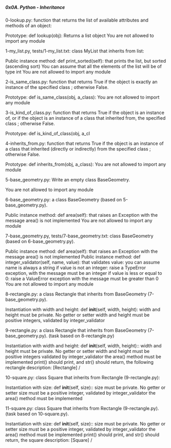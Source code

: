 ##### 0x0A. Python - Inheritance #####

0-lookup.py: function that returns the list of available attributes and methods
of an object:

Prototype: def lookup(obj):
Returns a list object
You are not allowed to import any module

1-my_list.py, tests/1-my_list.txt: class MyList that inherits from list:

Public instance method: def print_sorted(self): that prints the list, but sorted
(ascending sort)
You can assume that all the elements of the list will be of type int
You are not allowed to import any module

2-is_same_class.py: function that returns True if the object is exactly an
instance of the specified
class ; otherwise False.

Prototype: def is_same_class(obj, a_class):
You are not allowed to import any module

3-is_kind_of_class.py: function that returns True if the object is an instance of, or if the object is an instance of a class that inherited from, the specified class ; otherwise False.

Prototype: def is_kind_of_class(obj, a_cl

4-inherits_from.py: function that returns True if the object is an instance of a class that inherited (directly or indirectly) from the specified class ; otherwise False.

Prototype: def inherits_from(obj, a_class):
You are not allowed to import any module

5-base_geometry.py: Write an empty class BaseGeometry.

You are not allowed to import any module

6-base_geometry.py: a class BaseGeometry (based on 5-base_geometry.py).

Public instance method: def area(self): that raises an Exception with the message area() is not implemented
You are not allowed to import any module

7-base_geometry.py, tests/7-base_geometry.txt:  class BaseGeometry (based on 6-base_geometry.py).

Public instance method: def area(self): that raises an Exception with the message area() is not implemented
Public instance method: def integer_validator(self, name, value): that validates value:
you can assume name is always a string
if value is not an integer: raise a TypeError exception, with the message <name> must be an integer
if value is less or equal to 0: raise a ValueError exception with the message <name> must be greater than 0
You are not allowed to import any module

8-rectangle.py: a class Rectangle that inherits from BaseGeometry (7-base_geometry.py).

Instantiation with width and height: def __init__(self, width, height):
width and height must be private. No getter or setter
width and height must be positive integers, validated by integer_validator

9-rectangle.py:  a class Rectangle that inherits from BaseGeometry (7-base_geometry.py). (task based on 8-rectangle.py)

Instantiation with width and height: def __init__(self, width, height)::
width and height must be private. No getter or setter
width and height must be positive integers validated by integer_validator
the area() method must be implemented
print() should print, and str() should return, the following rectangle description: [Rectangle] <width>/<height>

10-square.py: class Square that inherits from Rectangle (9-rectangle.py):

Instantiation with size: def __init__(self, size)::
size must be private. No getter or setter
size must be a positive integer, validated by integer_validator
the area() method must be implemented

11-square.py: class Square that inherits from Rectangle (9-rectangle.py). (task based on 10-square.py).

Instantiation with size: def __init__(self, size)::
size must be private. No getter or setter
size must be a positive integer, validated by integer_validator
the area() method must be implemented
print() should print, and str() should return, the square description: [Square] <width>/<height>